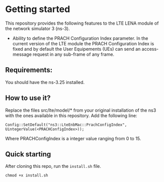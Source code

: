 # Getting started

This repository provides the following features to the LTE LENA module of the network simulator 3 (ns-3).

* Ability to define the PRACH Configuration Index parameter. In the current version of the LTE module the PRACH Configuration Index is fixed and by default the User Equipements (UEs) can send an access-message request in any sub-frame of any frame.

## Requirements:
You should have the ns-3.25 installed. 

## How to use it?
Replace the files src/lte/model/* from your original installation of the ns3 with the ones available in this repository. Add the following line: 

	Config::SetDefault("ns3::LteEnbMac::PrachConfigIndex", UintegerValue(<PRACHConfigIndex>));

Where PRACHConfigIndex is a integer value ranging from 0 to 15.

## Quick starting

After cloning this repo, run the `install.sh` file.

`chmod +x install.sh`

